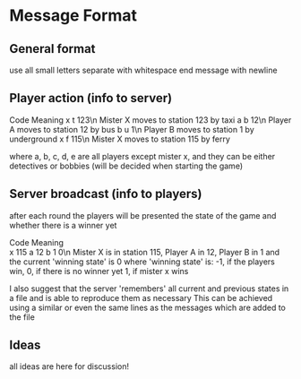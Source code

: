 # Message Format

## General format
use all small letters
separate with whitespace
end message with newline

## Player action (info to server)
Code            Meaning
x t 123\n       Mister X moves to station 123 by taxi
a b 12\n        Player A moves to station 12 by bus
b u 1\n         Player B moves to station 1 by underground
x f 115\n       Mister X moves to station 115 by ferry

where a, b, c, d, e are all players except mister x, and they can be either detectives or bobbies (will be decided when starting the game)

## Server broadcast (info to players)
after each round the players will be presented the state of the game and whether there is a winner yet

Code                    Meaning              
x 115 a 12 b 1 0\n      Mister X is in station 115, Player A in 12,
                        Player B in 1 and the current 'winning state' is 0
                        where 'winning state' is:
                            -1, if the players win,
                            0, if there is no winner yet
                            1, if mister x wins

I also suggest that the server 'remembers' all current and previous states in a file and is able to reproduce them as necessary
This can be achieved using a similar or even the same lines as the messages which are added to the file

## Ideas
all ideas are here for discussion!

